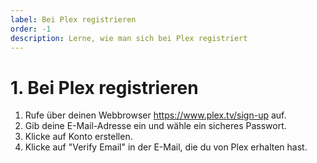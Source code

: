 ```yaml
---
label: Bei Plex registrieren
order: -1
description: Lerne, wie man sich bei Plex registriert
---
```


# 1. Bei Plex registrieren

1. Rufe über deinen Webbrowser https://www.plex.tv/sign-up auf.
2. Gib deine E-Mail-Adresse ein und wähle ein sicheres Passwort.
3. Klicke auf Konto erstellen.
4. Klicke auf "Verify Email" in der E-Mail, die du von Plex erhalten hast.
